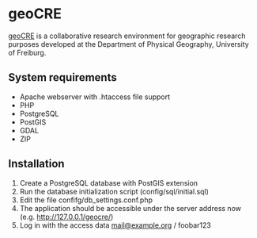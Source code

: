 geoCRE
======

<a href="http://geocre.net/">geoCRE</a> is a collaborative research environment for geographic research purposes developed at the Department of Physical Geography, University of Freiburg.

System requirements
-------------------

* Apache webserver with .htaccess file support
* PHP
* PostgreSQL
* PostGIS
* GDAL
* ZIP

Installation
------------

1. Create a PostgreSQL database with PostGIS extension
2. Run the database initialization script (config/sql/initial.sql)
3. Edit the file confifg/db_settings.conf.php
4. The application should be accessible under the server address now (e.g. http://127.0.0.1/geocre/)
5. Log in with the access data mail@example.org / foobar123
